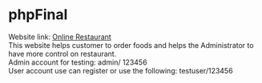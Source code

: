 # phpFinal
Website link: [Online Restaurant](http://online-restaurant.great-site.net/)   
This website helps customer to order foods and helps the Administrator to have more control on restaurant.   
Admin account for testing: admin/ 123456   
User account use can register or use the following: testuser/123456
